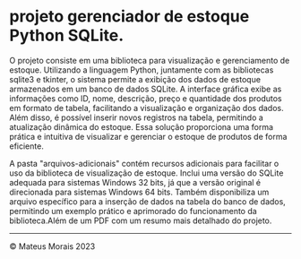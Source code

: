 # projeto gerenciador de estoque Python SQLite.
<p>
O projeto consiste em uma biblioteca para visualização e gerenciamento de estoque. Utilizando a linguagem Python, juntamente com as bibliotecas sqlite3 e tkinter, o sistema permite a exibição dos dados de estoque armazenados em um banco de dados SQLite. A interface gráfica exibe as informações como ID, nome, descrição, preço e quantidade dos produtos em formato de tabela, facilitando a visualização e organização dos dados. Além disso, é possível inserir novos registros na tabela, permitindo a atualização dinâmica do estoque. Essa solução proporciona uma forma prática e intuitiva de visualizar e gerenciar o estoque de produtos de forma eficiente.

<p>

A pasta "arquivos-adicionais" contém recursos adicionais para facilitar o uso da biblioteca de visualização de estoque. Inclui uma versão do SQLite adequada para sistemas Windows 32 bits, já que a  versão original é direcionada para sistemas Windows 64 bits. Também disponibiliza um arquivo específico para a inserção de dados na tabela do banco de dados, permitindo um exemplo prático e aprimorado do funcionamento da biblioteca.Além de um PDF com um resumo mais detalhado do projeto.

----------------------------------------------------------------------------------------------------------
© Mateus Morais 2023
